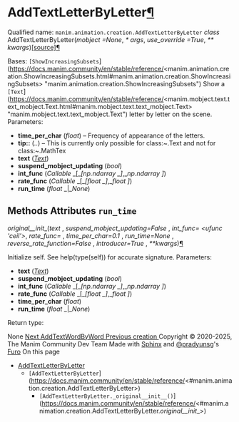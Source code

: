 # AddTextLetterByLetter[¶](https://docs.manim.community/en/stable/reference/<#addtextletterbyletter> "Link to this heading")
Qualified name: `manim.animation.creation.AddTextLetterByLetter`
_class_ AddTextLetterByLetter(_mobject =None_, _* args_, _use_override =True_, _** kwargs_)[[source]](https://docs.manim.community/en/stable/reference/<../_modules/manim/animation/creation.html#AddTextLetterByLetter>)[¶](https://docs.manim.community/en/stable/reference/<#manim.animation.creation.AddTextLetterByLetter> "Link to this definition")
    
Bases: `[ShowIncreasingSubsets`](https://docs.manim.community/en/stable/reference/<manim.animation.creation.ShowIncreasingSubsets.html#manim.animation.creation.ShowIncreasingSubsets> "manim.animation.creation.ShowIncreasingSubsets")
Show a `[Text`](https://docs.manim.community/en/stable/reference/<manim.mobject.text.text_mobject.Text.html#manim.mobject.text.text_mobject.Text> "manim.mobject.text.text_mobject.Text") letter by letter on the scene.
Parameters:
    
  * **time_per_char** (_float_) – Frequency of appearance of the letters.
  * **tip::** (_.._) – This is currently only possible for class:~.Text and not for class:~.MathTex
  * **text** ([_Text_](https://docs.manim.community/en/stable/reference/<manim.mobject.text.text_mobject.Text.html#manim.mobject.text.text_mobject.Text> "manim.mobject.text.text_mobject.Text"))
  * **suspend_mobject_updating** (_bool_)
  * **int_func** (_Callable_ _[__[__np.ndarray_ _]__,__np.ndarray_ _]_)
  * **rate_func** (_Callable_ _[__[__float_ _]__,__float_ _]_)
  * **run_time** (_float_ _|__None_)


Methods
Attributes
`run_time`  
---  
_original__init__(_text_ , _suspend_mobject_updating=False_ , _int_func= <ufunc 'ceil'>_, _rate_func= <function linear>_, _time_per_char=0.1_ , _run_time=None_ , _reverse_rate_function=False_ , _introducer=True_ , _**kwargs_)[¶](https://docs.manim.community/en/stable/reference/<#manim.animation.creation.AddTextLetterByLetter._original__init__> "Link to this definition")
    
Initialize self. See help(type(self)) for accurate signature.
Parameters:
    
  * **text** ([_Text_](https://docs.manim.community/en/stable/reference/<manim.mobject.text.text_mobject.Text.html#manim.mobject.text.text_mobject.Text> "manim.mobject.text.text_mobject.Text"))
  * **suspend_mobject_updating** (_bool_)
  * **int_func** (_Callable_ _[__[__np.ndarray_ _]__,__np.ndarray_ _]_)
  * **rate_func** (_Callable_ _[__[__float_ _]__,__float_ _]_)
  * **time_per_char** (_float_)
  * **run_time** (_float_ _|__None_)


Return type:
    
None
[ Next AddTextWordByWord ](https://docs.manim.community/en/stable/reference/<manim.animation.creation.AddTextWordByWord.html>) [ Previous creation ](https://docs.manim.community/en/stable/reference/<manim.animation.creation.html>)
Copyright © 2020-2025, The Manim Community Dev Team 
Made with [Sphinx](https://docs.manim.community/en/stable/reference/<https:/www.sphinx-doc.org/>) and [@pradyunsg](https://docs.manim.community/en/stable/reference/<https:/pradyunsg.me>)'s [Furo](https://docs.manim.community/en/stable/reference/<https:/github.com/pradyunsg/furo>)
On this page 
  * [AddTextLetterByLetter](https://docs.manim.community/en/stable/reference/<#>)
    * `[AddTextLetterByLetter`](https://docs.manim.community/en/stable/reference/<#manim.animation.creation.AddTextLetterByLetter>)
      * `[AddTextLetterByLetter._original__init__()`](https://docs.manim.community/en/stable/reference/<#manim.animation.creation.AddTextLetterByLetter._original__init__>)


